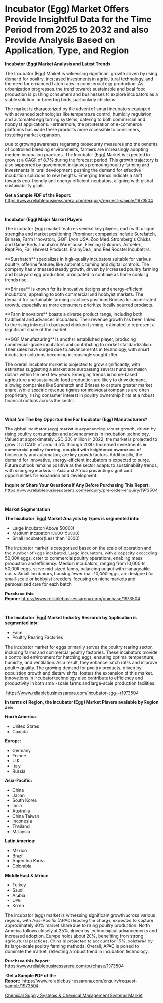 <p><h1>Incubator (Egg) Market Offers Provide Insightful Data for the Time Period from 2025 to 2032 and also Provide Analysis Based on Application, Type, and Region</h1></p><p><strong>Incubator (Egg) Market Analysis and Latest Trends</strong></p>
<p><p>The Incubator (Egg) Market is witnessing significant growth driven by rising demand for poultry, increased investments in agricultural technology, and the need for enhanced hatch rates in commercial egg production. As urbanization progresses, the trend towards sustainable and local food production is pushing consumers and businesses to explore incubators as a viable solution for breeding birds, particularly chickens. </p><p>The market is characterized by the advent of smart incubators equipped with advanced technologies like temperature control, humidity regulation, and automated egg turning systems, catering to both commercial and hobbyist applications. Furthermore, the proliferation of e-commerce platforms has made these products more accessible to consumers, fostering market expansion.</p><p>Due to growing awareness regarding biosecurity measures and the benefits of controlled breeding environments, farmers are increasingly adopting modern incubation practices. The Incubator (Egg) Market is expected to grow at a CAGR of 8.7% during the forecast period. This growth trajectory is also supported by government initiatives promoting poultry farming and investments in rural development, pushing the demand for effective incubation solutions to new heights. Emerging trends indicate a shift towards eco-friendly and energy-efficient incubators, aligning with global sustainability goals.</p></p>
<p><strong>Get a Sample PDF of the Report:&nbsp;</strong> <a href="https://www.reliablebusinessarena.com/enquiry/request-sample/1973504?utm_campaign=2330&utm_medium=2&utm_source=Github&utm_content=ia&utm_term=01032025&utm_id=incubator-egg">https://www.reliablebusinessarena.com/enquiry/request-sample/1973504</a></p>
<p>&nbsp;</p>
<p><strong>Incubator (Egg) Major Market Players</strong></p>
<p><p>The incubator (egg) market features several key players, each with unique strengths and market positioning. Prominent companies include Surehatch, Brinsea, Farm Innovators, GQF, Lyon USA, Zoo Med, Stromberg's Chicks and Game Birds, Incubator Warehouse, Fleming Outdoors, Autoelex, ReptiPro, Fall Harvest Products, BrainyDeal, and Red Rooster Incubators.</p><p>**Surehatch** specializes in high-quality incubators suitable for various poultry, offering features like automatic turning and digital controls. The company has witnessed steady growth, driven by increased poultry farming and backyard egg production, anticipated to continue as home cooking trends rise.</p><p>**Brinsea** is known for its innovative designs and energy-efficient incubators, appealing to both commercial and hobbyist markets. The demand for sustainable farming practices positions Brinsea for accelerated growth, especially as more consumers prioritize locally sourced products.</p><p>**Farm Innovators** boasts a diverse product range, including both traditional and advanced incubators. Their revenue growth has been linked to the rising interest in backyard chicken farming, estimated to represent a significant share of the market.</p><p>**GQF Manufacturing** is another established player, producing commercial-grade incubators and contributing to market standardization. Their sales have surged due to advancements in technology, with smart incubation solutions becoming increasingly sought after.</p><p>The overall incubator market is projected to grow significantly, with estimates suggesting a market size surpassing several hundred million dollars within the next few years. Emerging trends in home-based agriculture and sustainable food production are likely to drive demand, allowing companies like Surehatch and Brinsea to capture greater market share. While specific revenue figures for individual companies are often proprietary, rising consumer interest in poultry ownership hints at a robust financial outlook across the sector.</p></p>
<p>&nbsp;</p>
<p><strong>What Are The Key Opportunities For Incubator (Egg) Manufacturers?</strong></p>
<p><p>The global incubator (egg) market is experiencing robust growth, driven by rising poultry consumption and advancements in incubation technology. Valued at approximately USD 300 million in 2022, the market is projected to grow at a CAGR of around 5% through 2030. Increased investments in commercial poultry farming, coupled with heightened awareness of biosecurity and automation, are key growth factors. Additionally, the demand for innovative, energy-efficient incubators is expected to surge. Future outlook remains positive as the sector adapts to sustainability trends, with emerging markets in Asia and Africa presenting significant opportunities for expansion and development.</p></p>
<p><strong>Inquire or Share Your Questions If Any Before Purchasing This Report:</strong> <a href="https://www.reliablebusinessarena.com/enquiry/pre-order-enquiry/1973504?utm_campaign=2330&utm_medium=2&utm_source=Github&utm_content=ia&utm_term=01032025&utm_id=incubator-egg">https://www.reliablebusinessarena.com/enquiry/pre-order-enquiry/1973504</a></p>
<p>&nbsp;</p>
<p><strong>Market Segmentation</strong></p>
<p><strong>The Incubator (Egg) Market Analysis by types is segmented into:</strong></p>
<p><ul><li>Large Incubator(Above 50000)</li><li>Medium Incubator(10000-50000)</li><li>Small Incubator(Less than 10000)</li></ul></p>
<p><p>The incubator market is categorized based on the scale of operation and the number of eggs incubated. Large incubators, with a capacity exceeding 50,000 eggs, cater to commercial poultry operations, enabling mass production and efficiency. Medium incubators, ranging from 10,000 to 50,000 eggs, serve mid-sized farms, balancing output with manageable costs. Small incubators, housing fewer than 10,000 eggs, are designed for small-scale or hobbyist breeders, focusing on niche markets and personalized care for each batch.</p></p>
<p><strong>Purchase this Report:&nbsp;</strong><a href="https://www.reliablebusinessarena.com/purchase/1973504?utm_campaign=2330&utm_medium=2&utm_source=Github&utm_content=ia&utm_term=01032025&utm_id=incubator-egg">https://www.reliablebusinessarena.com/purchase/1973504</a></p>
<p>&nbsp;</p>
<p><strong>The Incubator (Egg) Market Industry Research by Application is segmented into:</strong></p>
<p><ul><li>Farm</li><li>Poultry Rearing Factories</li></ul></p>
<p><p>The incubator market for eggs primarily serves the poultry rearing sector, including farms and commercial poultry factories. These incubators provide a controlled environment for hatching eggs, ensuring optimal temperature, humidity, and ventilation. As a result, they enhance hatch rates and improve poultry quality. The growing demand for poultry products, driven by population growth and dietary shifts, fosters the expansion of this market. Innovations in incubator technology also contribute to efficiency and productivity in both small-scale farms and large-scale production facilities.</p></p>
<p><a href="https://www.reliablebusinessarena.com/incubator-egg--r1973504?utm_campaign=2330&utm_medium=2&utm_source=Github&utm_content=ia&utm_term=01032025&utm_id=incubator-egg">&nbsp;https://www.reliablebusinessarena.com/incubator-egg--r1973504</a></p>
<p><strong>In terms of Region, the Incubator (Egg) Market Players available by Region are:</strong></p>
<p>
    <p> <strong> North America: </strong>
        <ul>
            <li>United States</li>
            <li>Canada</li>
        </ul>
        </p> 
    <p> <strong> Europe: </strong>
        <ul>
            <li>Germany</li>
            <li>France</li>
            <li>U.K.</li>
            <li>Italy</li>
            <li>Russia</li>
        </ul>
        </p> 
    <p> <strong> Asia-Pacific: </strong>
        <ul>
            <li>China</li>
            <li>Japan</li>
            <li>South Korea</li>
            <li>India</li>
            <li>Australia</li>
            <li>China Taiwan</li>
            <li>Indonesia</li>
            <li>Thailand</li>
            <li>Malaysia</li>
        </ul>
        </p> 
    <p> <strong> Latin America: </strong>
        <ul>
            <li>Mexico</li>
            <li>Brazil</li>
            <li>Argentina Korea</li>
            <li>Colombia</li>
        </ul>
        </p> 
    <p> <strong> Middle East & Africa: </strong>
        <ul>
            <li>Turkey</li>
            <li>Saudi</li>
            <li>Arabia</li>
            <li>UAE</li>
            <li>Korea</li>
        </ul>
    </p>
    </p>
<p><p>The incubator (egg) market is witnessing significant growth across various regions, with Asia-Pacific (APAC) leading the charge, expected to capture approximately 40% market share due to rising poultry production. North America follows closely at 25%, driven by technological advancements and increased adoption. Europe holds about 20%, benefiting from strong agricultural practices. China is projected to account for 15%, bolstered by its large-scale poultry farming methods. Overall, APAC is poised to dominate the market, reflecting a robust trend in incubation technology.</p></p>
<p><strong>Purchase this Report: </strong><a href="https://www.reliablebusinessarena.com/purchase/1973504?utm_campaign=2330&utm_medium=2&utm_source=Github&utm_content=ia&utm_term=01032025&utm_id=incubator-egg">https://www.reliablebusinessarena.com/purchase/1973504</a></p>
<p>&nbsp;<strong>Get a Sample PDF of the Report:&nbsp;&nbsp;</strong><a href="https://www.reliablebusinessarena.com/enquiry/request-sample/1973504?utm_campaign=2330&utm_medium=2&utm_source=Github&utm_content=ia&utm_term=01032025&utm_id=incubator-egg">https://www.reliablebusinessarena.com/enquiry/request-sample/1973504</a></p>
<p><strong></strong></p>
<p><p><a href="https://github.com/merkinedry7b/Market-Research-Report-List-1/blob/main/chemical-supply-systems-chemical-management-systems-market.md?utm_campaign=2330&utm_medium=2&utm_source=Github&utm_content=ia&utm_term=01032025&utm_id=incubator-egg">Chemical Supply Systems & Chemical Management Systems Market</a></p></p>
